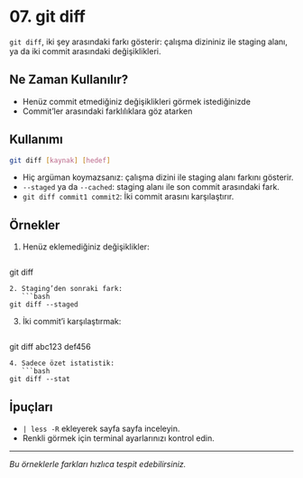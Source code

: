 # 07. git diff

`git diff`, iki şey arasındaki farkı gösterir: çalışma dizininiz ile staging alanı, ya da iki commit arasındaki değişiklikleri.

## Ne Zaman Kullanılır?
- Henüz commit etmediğiniz değişiklikleri görmek istediğinizde
- Commit’ler arasındaki farklılıklara göz atarken

## Kullanımı
```bash
git diff [kaynak] [hedef]
```
- Hiç argüman koymazsanız: çalışma dizini ile staging alanı farkını gösterir.
- `--staged` ya da `--cached`: staging alanı ile son commit arasındaki fark.
- `git diff commit1 commit2`: İki commit arasını karşılaştırır.

## Örnekler
1. Henüz eklemediğiniz değişiklikler:
   ```bash
git diff
```
2. Staging’den sonraki fark:
   ```bash
git diff --staged
```
3. İki commit’i karşılaştırmak:
   ```bash
git diff abc123 def456
```
4. Sadece özet istatistik:
   ```bash
git diff --stat
```

## İpuçları
- `| less -R` ekleyerek sayfa sayfa inceleyin.
- Renkli görmek için terminal ayarlarınızı kontrol edin.

---
_Bu örneklerle farkları hızlıca tespit edebilirsiniz._
